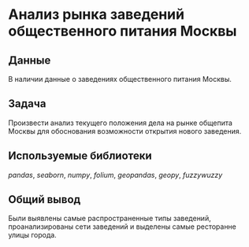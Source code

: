 # Анализ рынка заведений общественного питания Москвы


## Данные

В наличии данные о заведениях общественного питания Москвы.

## Задача

Произвести анализ текущего положения дела на рынке общепита Москвы для обоснования возможности открытия нового заведения.
 
## Используемые библиотеки
*pandas*, *seaborn*, *numpy*, *folium*, *geopandas*, *geopy*, *fuzzywuzzy*

## Общий вывод

Были выявлены самые распространенные типы заведений, проанализированы сети заведений и выделены самые ресторанне улицы города.
